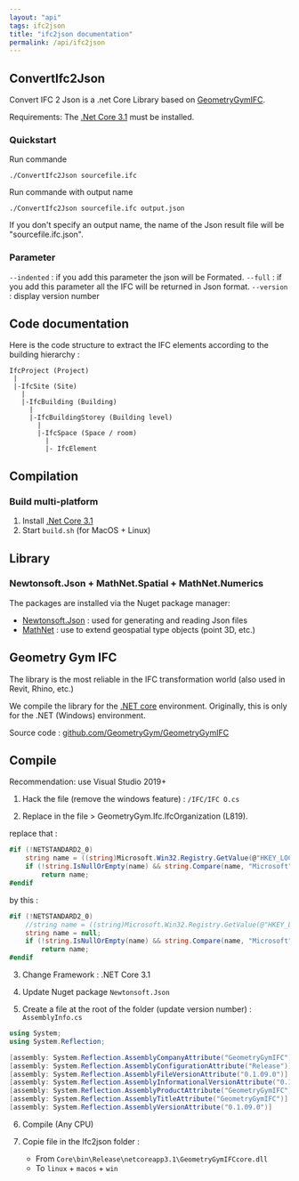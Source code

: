 ```yaml
---
layout: "api"
tags: ifc2json
title: "ifc2json documentation"
permalink: /api/ifc2json
---
```


## ConvertIfc2Json

Convert IFC 2 Json is a .net Core Library based on [GeometryGymIFC](https://github.com/GeometryGym/GeometryGymIFC).

Requirements: The [.Net Core 3.1](https://dotnet.microsoft.com/download) must be installed.

### Quickstart

Run commande
```
./ConvertIfc2Json sourcefile.ifc
```

Run commande with output name
```
./ConvertIfc2Json sourcefile.ifc output.json
```

If you don't specify an output name, the name of the Json result file will be "sourcefile.ifc.json". 


### Parameter

`--indented` : if you add this parameter the json will be Formated.
`--full` : if you add this parameter all the IFC will be returned in Json format.
`--version` : display version number

## Code documentation

Here is the code structure to extract the IFC elements according to the building hierarchy :

```
IfcProject (Project)
 |
 |-IfcSite (Site)
   |
   |-IfcBuilding (Building)
     |
     |-IfcBuildingStorey (Building level)
       |
       |-IfcSpace (Space / room)
	     |
	     |- IfcElement
```



## Compilation

### Build multi-platform

1. Install [.Net Core 3.1](https://dotnet.microsoft.com/download)
2. Start `build.sh` (for MacOS + Linux)


## Library 
### Newtonsoft.Json + MathNet.Spatial + MathNet.Numerics

The packages are installed via the Nuget package manager:

- [Newtonsoft.Json](https://www.nuget.org/packages/Newtonsoft.Json/) : used for generating and reading Json files
- [MathNet](https://www.nuget.org/packages/MathNet.Spatial/) : use to extend geospatial type objects (point 3D, etc.)


## Geometry Gym IFC

The library is the most reliable in the IFC transformation world (also used in Revit, Rhino, etc.)

We compile the library for the [.NET core](https://docs.microsoft.com/en-us/dotnet/core) environment. Originally, this is only for the .NET (Windows) environment.

Source code : [github.com/GeometryGym/GeometryGymIFC](https://github.com/GeometryGym/GeometryGymIFC)


## Compile

Recommendation: use Visual Studio 2019+

1. Hack the file (remove the windows feature) : `/IFC/IFC O.cs`

2. Replace in the file > GeometryGym.Ifc.IfcOrganization (L819).

replace that :

```csharp
#if (!NETSTANDARD2_0)
    string name = ((string)Microsoft.Win32.Registry.GetValue(@"HKEY_LOCAL_MACHINE\Software\Microsoft\Windows NT\CurrentVersion", "RegisteredOrganization", "")).Replace("'", "");
    if (!string.IsNullOrEmpty(name) && string.Compare(name, "Microsoft", true) != 0 && string.Compare(name, "HP Inc.",true) != 0)
        return name;
#endif
```

by this :

```csharp
#if (!NETSTANDARD2_0)
    //string name = ((string)Microsoft.Win32.Registry.GetValue(@"HKEY_LOCAL_MACHINE\Software\Microsoft\Windows NT\CurrentVersion", "RegisteredOrganization", "")).Replace("'", "");
    string name = null;
    if (!string.IsNullOrEmpty(name) && string.Compare(name, "Microsoft", true) != 0 && string.Compare(name, "HP Inc.",true) != 0)
        return name;
#endif
```

3. Change Framework : .NET Core 3.1

4. Update Nuget package `Newtonsoft.Json`

5. Create a file at the root of the folder (update version number) : `AssemblyInfo.cs`

```csharp
using System;
using System.Reflection;

[assembly: System.Reflection.AssemblyCompanyAttribute("GeometryGymIFC")]
[assembly: System.Reflection.AssemblyConfigurationAttribute("Release")]
[assembly: System.Reflection.AssemblyFileVersionAttribute("0.1.09.0")]
[assembly: System.Reflection.AssemblyInformationalVersionAttribute("0.1.09.0")]
[assembly: System.Reflection.AssemblyProductAttribute("GeometryGymIFC")]
[assembly: System.Reflection.AssemblyTitleAttribute("GeometryGymIFC")]
[assembly: System.Reflection.AssemblyVersionAttribute("0.1.09.0")]

```

6. Compile (Any CPU)


7. Copie file in the Ifc2json folder :
    - From `Core\bin\Release\netcoreapp3.1\GeometryGymIFCcore.dll`
    - To `linux` + `macos` + `win`



